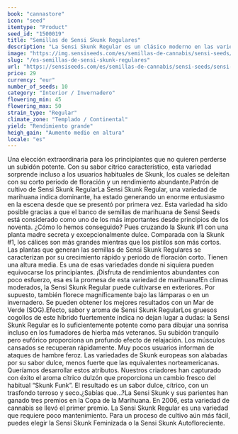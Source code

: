 ```yaml
---
book: "cannastore"
icon: "seed"
itemtype: "Product"
seed_id: "1500019"
title: "Semillas de Sensi Skunk Regulares"
description: "La Sensi Skunk Regular es un clásico moderno en las variedades de marihuana. Fácil de cultivar, con un periodo de floración corto y rendimiento abundante."
image: "https://img.sensiseeds.com/es/semillas-de-cannabis/sensi-seeds/sensi-skunk-image.png"
slug: "/es-semillas-de-sensi-skunk-regulares"
url: "https://sensiseeds.com/es/semillas-de-cannabis/sensi-seeds/sensi-skunk?a_aid=cannastore"
price: 29
currency: "eur"
number_of_seeds: 10
category: "Interior / Invernadero"
flowering_min: 45
flowering_max: 50
strain_type: "Regular"
climate_zone: "Templado / Continental"
yield: "Rendimiento grande"
heigh_gain: "Aumento medio en altura"
locale: "es"
---
```

Una elección extraordinaria para los principiantes que no quieren perderse un subidón potente. Con su sabor cítrico característico, esta variedad sorprende incluso a los usuarios habituales de Skunk, los cuales se deleitan con su corto periodo de floración y un rendimiento abundante.Patrón de cultivo de Sensi Skunk RegularLa Sensi Skunk Regular, una variedad de marihuana indica dominante, ha estado generando un enorme entusiasmo en la escena desde que se presentó por primera vez. Esta variedad ha sido posible gracias a que el banco de semillas de marihuana de Sensi Seeds está considerado como uno de los más importantes desde principios de los noventa. ¿Cómo lo hemos conseguido? Pues cruzando la Skunk #1 con una planta madre secreta y excepcionalmente dulce. Comparada con la Skunk #1, los cálices son más grandes mientras que los pistilos son más cortos. Las plantas que generan las semillas de Sensi Skunk Regulares se caracterizan por su crecimiento rápido y periodo de floración corto. Tienen una altura media. Es una de esas variedades donde ni siquiera pueden equivocarse los principiantes. ¡Disfruta de rendimientos abundantes con poco esfuerzo, esa es la promesa de esta variedad de marihuana!En climas moderados, la Sensi Skunk Regular puede cultivarse en exteriores. Por supuesto, también florece magníficamente bajo las lámparas o en un invernadero. Se pueden obtener los mejores resultados con un Mar de Verde (SOG).Efecto, sabor y aroma de Sensi Skunk RegularLos gruesos cogollos de este híbrido fuertemente indica no dejan lugar a dudas: la Sensi Skunk Regular es lo suficientemente potente como para dibujar una sonrisa incluso en los fumadores de hierba más veteranos. Su subidón tranquilo pero eufórico proporciona un profundo efecto de relajación. Los músculos cansados se recuperan rápidamente. Muy pocos usuarios informan de ataques de hambre feroz. Las variedades de Skunk europeas son alabadas por su sabor dulce, menos fuerte que las equivalentes norteamericanas. Queríamos desarrollar estos atributos. Nuestros criadores han capturado con éxito el aroma cítrico dulzón que proporciona un cambio fresco del habitual “Skunk Funk”. El resultado es un sabor dulce, cítrico, con un trasfondo terroso y seco.¿Sabías que…?La Sensi Skunk y sus parientes han ganado tres premios en la Copa de la Marihuana. En 2006, esta variedad de cannabis se llevó el primer premio. La Sensi Skunk Regular es una variedad que requiere poco mantenimiento. Para un proceso de cultivo aún más fácil, puedes elegir la Sensi Skunk Feminizada o la Sensi Skunk Autofloreciente.
